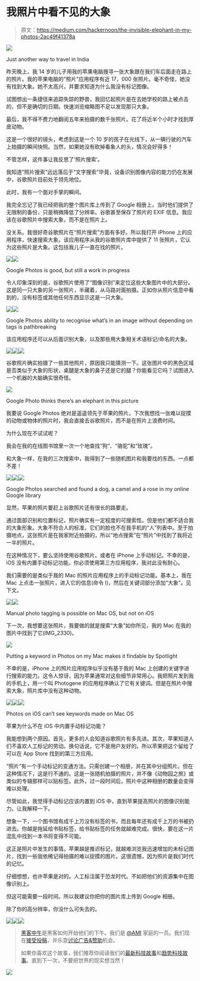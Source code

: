 # 我照片中看不见的大象

> 原文：<https://medium.com/hackernoon/the-invisible-elephant-in-my-photos-2ac49f41378a>

![](img/61870302c447c3286dee9450e5b9c072.png)

Just another way to travel in India

昨天晚上，我 14 岁的儿子用我的苹果电脑搜寻一张大象跟在我们车后面走在路上的照片。我的苹果电脑的“照片”应用程序有近 17，000 张照片。毫不奇怪，她没有找到大象。她不太高兴，并要求知道为什么我没有标记图像。

试图想出一条捷径来追踪失踪的野兽，我回忆起照片是在去她学校的路上被点击的，但不是确切的日期。快速浏览缩略图不足以发现那只大象。

最后，我不得不费力地翻阅五年来拍摄的数千张照片。花了将近半个小时才找到厚皮动物。

这是一个很好的镜头，考虑到这是一个 10 岁的孩子在光线下，从一辆行驶的汽车上拍摄的瞬间快照。当然，如果她没有砍掉看象人的头，情况会好得多！

不管怎样，这件事让我反思了‘照片搜索’。

我知道“照片搜索”远远落后于“文字搜索”毕竟，设备识别图像内容的能力仍在发展中，谷歌照片目前处于领先地位。

此时，我有一个面对手掌的瞬间。

我完全忘记了我已经把我的整个图片库上传到了 Google 相册上，当时他们提供了无限制的备份，只是稍微降低了分辨率。谷歌甚至保存了照片的 EXIF 信息。我应该在谷歌照片中搜索大象，而不是在照片上。

没关系。我很好奇谷歌照片在“照片搜索”方面有多好。所以我打开 iPhone 上的应用程序，快速搜索大象。该应用程序从我的谷歌照片库中提供了 11 张照片，它认为这些照片是大象。这包括我儿子一直在找的照片。

![](img/70291240cca39eae5ecce444f51cf9f0.png)![](img/742385af5b948ba2b636f5d7f1a39e34.png)

Google Photos is good, but still a work in progress

令人印象深刻的是，谷歌照片使用了“图像识别”来定位这些大象图片中的大部分。这是同一只大象的另一张照片，半藏着，从马路对面拍摄。正如你从照片信息中看到的，没有标签或其他任何东西显示这是一只大象。

![](img/740436516b989f9ef87eaba737c19eaf.png)![](img/959a6fd749391d51f5db8fdf34e07ea6.png)

Google Photos ability to recognise what’s in an image without depending on tags is pathbreaking

该应用程序还可以从后面识别大象，以及那些用大象相关术语标记/命名的大象。

![](img/f94a923d8607670900f8f00b730e3795.png)![](img/be15269a26c07f953681bc9b9cac0fcb.png)![](img/a67b466cb21ed01b830ddedb6b4596c4.png)

谷歌照片确实拍摄了一些其他照片，原因我只能猜测一下。这张图片中的黑色区域是否类似于大象的形状，桌腿是大象的鼻子还是它的腿？你能看见它吗？试图进入一个机器的大脑确实很奇怪。

![](img/dbf1dfcd5c8b261e941c8a7898528cbc.png)

Google Photo thinks there’s an elephant in this picture

我要说 Google Photos 绝对是遥遥领先于苹果的照片。下次我想找一张难以捉摸的动物或物体的照片时，我会直接去谷歌照片，而不是在照片上浪费时间。

为什么现在不试试呢？

我会在我的在线图书馆里一次一个地查找“狗”、“骆驼”和“玫瑰”。

和大象一样，在我的三次搜索中，我得到了一些随机图片和我要找的东西。一点都不差！

![](img/86ec12bcf2f61c75b1bdd5be29618596.png)![](img/0120b4b7356ba6178d01997ee636223e.png)![](img/05756c1c9d73f30c52e2f8471a954de4.png)

Google Photos searched and found a dog, a camel and a rose in my online Google library

显然，苹果的照片要赶上谷歌照片还有很长的路要走。

通过面部识别和位置标记，照片确实有一定程度的可搜索性。但是他们都不适合我的大象形象。大象不符合人的标准，它们的脸也不在我手机的“人”列表中。至于拍摄地点，这张照片是在我家附近拍摄的，所以“地点搜索”在“照片”中找到了我将近一半的照片。

在这种情况下，要么坚持使用谷歌照片。或者在 iPhone 上手动标记。不幸的是，iOS 没有内置手动标记功能。你必须使用第三方应用程序，我对此没有耐心。

我们需要的是类似于我的 Mac 的照片应用程序上的手动标记功能。基本上，我在 Mac 上点击一张照片，进入它的信息(命令 I)，然后在关键词部分添加“大象”。见下文。

![](img/4314bea2bd63187241a1282bea81e5a4.png)![](img/7db8fd1bf97c034fcebe4524779eaaf4.png)

Manual photo tagging is possible on Mac OS, but not on iOS

下一次，我想要这张照片，我要做的就是搜索“大象”如你所见，我的 Mac 在我的图片中找到了它(IMG_2330)。

![](img/5302593e13a8a86cb6d9851d9f11f519.png)

Putting a keyword in Photos on my Mac makes it findable by Spotlight

不幸的是，iPhone 上的照片应用程序似乎没有基于我的 Mac 上创建的关键字进行搜索的能力。这令人惊讶，因为苹果通常对这些细节非常用心。我把照片发到我的手机上，用一个叫 Photogene 的应用程序确认了它有关键词。但是在照片中搜索大象，照片库中没有这种动物。

![](img/0c7e59d0f20c472b1ed51b2226e09a97.png)![](img/4a745bf04e76024faede8fd72b5f7da1.png)![](img/41a1f362712d0acd762170be232ac678.png)

Photos on iOS can’t see keywords made on Mac OS

苹果为什么不在 iOS 中内置手动标记功能？

我能想到两个原因。首先，更多的人会知道谷歌照片有多先进。其次，苹果知道人们不喜欢人工标记的劳动。换句话说，它不是用户友好的。所以苹果把这个留给了可以在 App Store 找到的第三方应用。

“照片”有一个手动标记的变通方法。只需创建一个相册，并在其中分组照片。但在这种情况下，这是行不通的。这是一张随机拍摄的照片，并不像《动物园之旅》或类似的专辑那样可以贴标签。此外，过一段时间后，照片中这种相册的数量会变得难以处理。

尽管如此，我觉得手动标记应该内置到 iOS 中，直到苹果提高照片的图像识别能力。让我解释一下。

想象一下，一个图书馆有成千上万没有标签的书，而且每年还有成千上万的书被扔进去。你越是拖延给书贴标签，给书贴标签的任务就越难完成。很快，要在这一片混乱中找到一本书将变得不可能。

这正是照片中发生的事情。苹果越是推迟标记，就越难浏览我迅速增加的未标记图片，找到一些我依稀记得拍摄的难以捉摸的图片。这很遗憾，因为照片是我们时代的记忆。

仔细想想，也许苹果是对的。人工标注属于恐龙时代。不如把他们的资源集中在图像识别上。

但这可能需要一段时间。所以我建议你把你的图片库上传到 Google 相册。

除了你的高分辨率，你没什么可失去的。

[![](img/50ef4044ecd4e250b5d50f368b775d38.png)](http://bit.ly/HackernoonFB)[![](img/979d9a46439d5aebbdcdca574e21dc81.png)](https://goo.gl/k7XYbx)[![](img/2930ba6bd2c12218fdbbf7e02c8746ff.png)](https://goo.gl/4ofytp)

> [黑客中午](http://bit.ly/Hackernoon)是黑客如何开始他们的下午。我们是 [@AMI](http://bit.ly/atAMIatAMI) 家庭的一员。我们现在[接受投稿](http://bit.ly/hackernoonsubmission)，并乐意[讨论广告&赞助](mailto:partners@amipublications.com)机会。
> 
> 如果你喜欢这个故事，我们推荐你阅读我们的[最新科技故事](http://bit.ly/hackernoonlatestt)和[趋势科技故事](https://hackernoon.com/trending)。直到下一次，不要把世界的现实想当然！

![](img/be0ca55ba73a573dce11effb2ee80d56.png)